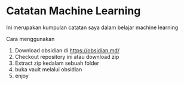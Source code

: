 # Catatan Machine Learning

Ini merupakan kumpulan catatan saya dalam belajar machine learning

Cara menggunakan
1. Download obsidian di https://obsidian.md/
2. Checkout repository ini atau download zip
3. Extract zip kedalam sebuah folder
4. buka vault melalui obsidian
5. enjoy
